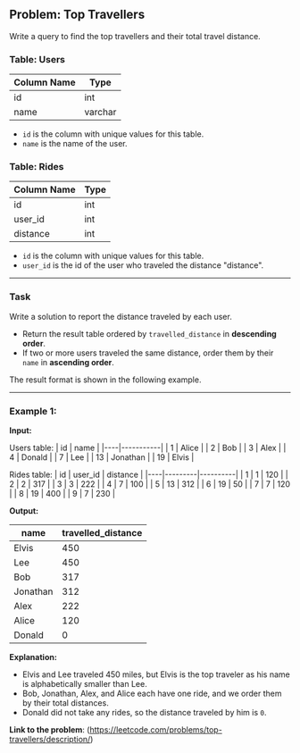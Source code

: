 ## Problem: Top Travellers
Write a query to find the top travellers and their total travel distance.

### Table: Users

| Column Name | Type    |
|-------------|---------|
| id          | int     |
| name        | varchar |

- `id` is the column with unique values for this table.
- `name` is the name of the user.

### Table: Rides

| Column Name | Type    |
|-------------|---------|
| id          | int     |
| user_id     | int     |
| distance    | int     |

- `id` is the column with unique values for this table.
- `user_id` is the id of the user who traveled the distance "distance".

---

### Task
Write a solution to report the distance traveled by each user.

- Return the result table ordered by `travelled_distance` in **descending order**.
- If two or more users traveled the same distance, order them by their `name` in **ascending order**.

The result format is shown in the following example.

---

### Example 1:

**Input:**

Users table:
| id | name      |
|----|-----------|
| 1  | Alice     |
| 2  | Bob       |
| 3  | Alex      |
| 4  | Donald    |
| 7  | Lee       |
| 13 | Jonathan  |
| 19 | Elvis     |

Rides table:
| id | user_id | distance |
|----|---------|----------|
| 1  | 1       | 120      |
| 2  | 2       | 317      |
| 3  | 3       | 222      |
| 4  | 7       | 100      |
| 5  | 13      | 312      |
| 6  | 19      | 50       |
| 7  | 7       | 120      |
| 8  | 19      | 400      |
| 9  | 7       | 230      |

**Output:**

| name      | travelled_distance |
|-----------|--------------------|
| Elvis     | 450                |
| Lee       | 450                |
| Bob       | 317                |
| Jonathan  | 312                |
| Alex      | 222                |
| Alice     | 120                |
| Donald    | 0                  |

**Explanation:**
- Elvis and Lee traveled 450 miles, but Elvis is the top traveler as his name is alphabetically smaller than Lee.
- Bob, Jonathan, Alex, and Alice each have one ride, and we order them by their total distances.
- Donald did not take any rides, so the distance traveled by him is `0`.

**Link to the problem**: (https://leetcode.com/problems/top-travellers/description/)
